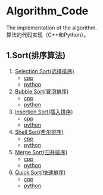 # Algorithm_Code

The implementation of the algorithm.    
算法的代码实现（C++和Python）。

## 1.Sort(排序算法)

1. [Selection Sort(选择排序)](http://shichaoxin.com/2020/09/08/算法基础-排序-选择排序/)
	* [cpp](https://github.com/x-jeff/Algorithm_Code/blob/master/cpp/Sort/SelectionSort.cpp)
	* [python](https://github.com/x-jeff/Algorithm_Code/blob/master/python/Sort/SelectionSort.py)
2. [Bubble Sort(冒泡排序)](http://shichaoxin.com/2020/11/04/算法基础-排序-冒泡排序/)
	* [cpp](https://github.com/x-jeff/Algorithm_Code/blob/master/cpp/Sort/BubbleSort.cpp)
	* [python](https://github.com/x-jeff/Algorithm_Code/blob/master/python/Sort/BubbleSort.py)
3. [Insertion Sort(插入排序)](http://shichaoxin.com/2020/12/20/算法基础-排序-插入排序/)
	* [cpp](https://github.com/x-jeff/Algorithm_Code/blob/master/cpp/Sort/InsertionSort.cpp)
	* [python](https://github.com/x-jeff/Algorithm_Code/blob/master/python/Sort/InsertionSort.py)
4. [Shell Sort(希尔排序)](http://shichaoxin.com/2021/03/11/算法基础-排序-希尔排序/)
	* [cpp](https://github.com/x-jeff/Algorithm_Code/blob/master/cpp/Sort/ShellSort.cpp)
	* [python](https://github.com/x-jeff/Algorithm_Code/blob/master/python/Sort/ShellSort.py)
5. [Merge Sort(归并排序)](http://shichaoxin.com/2021/04/22/算法基础-排序-归并排序/)
	* [cpp](https://github.com/x-jeff/Algorithm_Code/blob/master/cpp/Sort/MergeSort.cpp)
	* [python](https://github.com/x-jeff/Algorithm_Code/blob/master/python/Sort/MergeSort.py)
6. [Quick Sort(快速排序)](http://shichaoxin.com/2021/05/23/算法基础-排序-快速排序/)
	* [cpp](https://github.com/x-jeff/Algorithm_Code/blob/master/cpp/Sort/QuickSort.cpp)
	* [python](https://github.com/x-jeff/Algorithm_Code/blob/master/python/Sort/QuickSort.py)